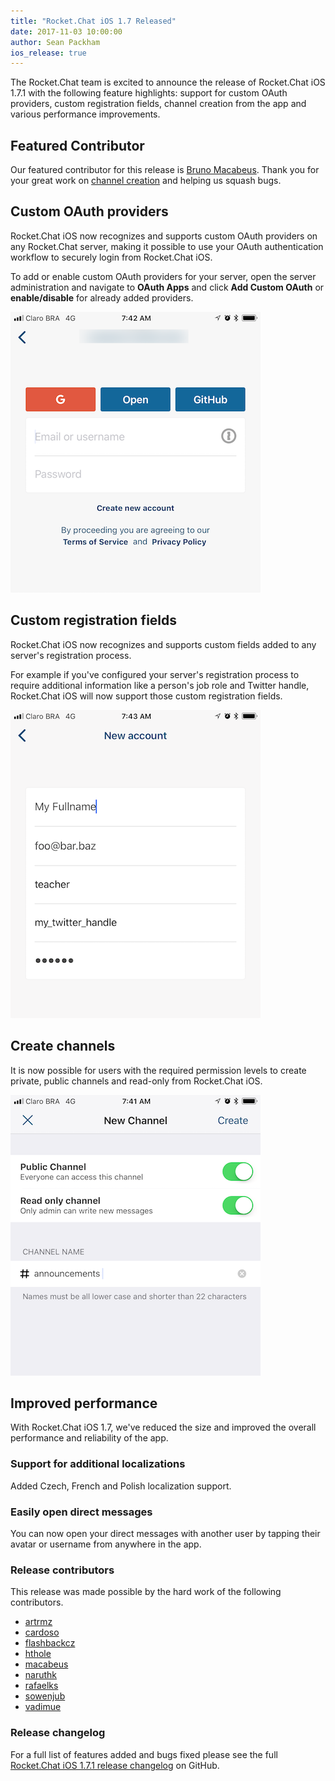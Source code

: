 ```yaml
---
title: "Rocket.Chat iOS 1.7 Released"
date: 2017-11-03 10:00:00
author: Sean Packham
ios_release: true
---
```


The Rocket.Chat team is excited to announce the release of Rocket.Chat iOS 1.7.1 with the following
feature highlights: support for custom OAuth providers, custom registration
fields, channel creation from the app and various performance improvements.

## Featured Contributor

Our featured contributor for this release is <a target="\_blank" href="https://github.com/macabeus">Bruno Macabeus</a>.
Thank you for your great work on [channel creation](#create-channels) and helping us squash bugs.

## Custom OAuth providers

<div class="left copy">
<p>
Rocket.Chat iOS now recognizes and supports custom OAuth providers on any
Rocket.Chat server, making it possible to use your OAuth authentication
workflow to securely login from Rocket.Chat iOS.
</p>
<p>
To add or enable custom OAuth providers for your server, open the server
administration and navigate to <strong>OAuth Apps</strong> and click
<strong>Add Custom OAuth</strong> or <strong>enable/disable</strong> for
already added providers.
</p>
</div>
<div class="right image">
  <p>
    <img src="/images/posts/2017/11/rocket-chat-ios-1-7-released/rocket-chat-ios-1-7-custom-oauth-providers.png"/>
  </p>
</div>
<div class="clear"></div>

## Custom registration fields

<div class="left copy">
<p>
Rocket.Chat iOS now recognizes and supports custom fields added to any server's
registration process.
</p>
<p>
For example if you've configured your server's registration process to require
additional information like a person's job role and Twitter handle, Rocket.Chat
iOS will now support those custom registration fields.
</p>
</div>
<div class="right image">
  <p>
    <img src="/images/posts/2017/11/rocket-chat-ios-1-7-released/rocket-chat-ios-1-7-custom-registration-fields.png"/>
  </p>
</div>
<div class="clear"></div>

## Create channels

<div class="left copy">
<p>
It is now possible for users with the required permission levels to create
private, public channels and read-only from Rocket.Chat iOS.
</p>
</div>
<div class="right image">
  <p>
    <img src="/images/posts/2017/11/rocket-chat-ios-1-7-released/rocket-chat-ios-1-7-create-channels.png"/>
  </p>
</div>
<div class="clear"></div>

## Improved performance

With Rocket.Chat iOS 1.7, we've reduced the size and improved the overall
performance and reliability of the app.

### Support for additional localizations

Added Czech, French and Polish localization support.

### Easily open direct messages

You can now open your direct messages with another user by tapping their avatar
or username from anywhere in the app.

### Release contributors

This release was made possible by the hard work of the following contributors.

<ul>
  <li><a target="_blank" href="https://github.com/artrmz">artrmz</a></li>
  <li><a target="_blank" href="https://github.com/cardoso">cardoso</a></li>
  <li><a target="_blank" href="https://github.com/flashbackcz">flashbackcz</a></li>
  <li><a target="_blank" href="https://github.com/hthole">hthole</a></li>
  <li><a target="_blank" href="https://github.com/macabeus">macabeus</a></li>
  <li><a target="_blank" href="https://github.com/naruthk">naruthk</a></li>
  <li><a target="_blank" href="https://github.com/rafaelks">rafaelks</a></li>
  <li><a target="_blank" href="https://github.com/sowenjub">sowenjub</a></li>
  <li><a target="_blank" href="https://github.com/vadimue">vadimue</a></li>
</ul>

### Release changelog

For a full list of features added and bugs fixed please see the full
[Rocket.Chat iOS 1.7.1 release changelog](https://github.com/RocketChat/Rocket.Chat.iOS/releases/tag/v1.7.1) on GitHub.
